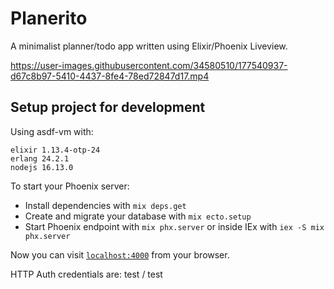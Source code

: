 # Planerito

A minimalist planner/todo app written using Elixir/Phoenix Liveview.

https://user-images.githubusercontent.com/34580510/177540937-d67c8b97-5410-4437-8fe4-78ed72847d17.mp4

## Setup project for development

Using asdf-vm with:
```
elixir 1.13.4-otp-24
erlang 24.2.1
nodejs 16.13.0
```

To start your Phoenix server:

  * Install dependencies with `mix deps.get`
  * Create and migrate your database with `mix ecto.setup`
  * Start Phoenix endpoint with `mix phx.server` or inside IEx with `iex -S mix phx.server`

Now you can visit [`localhost:4000`](http://localhost:4000) from your browser.

HTTP Auth credentials are: test / test

